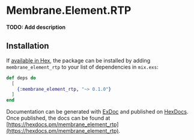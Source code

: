 # Membrane.Element.RTP

**TODO: Add description**

## Installation

If [available in Hex](https://hex.pm/docs/publish), the package can be installed
by adding `membrane_element_rtp` to your list of dependencies in `mix.exs`:

```elixir
def deps do
  [
    {:membrane_element_rtp, "~> 0.1.0"}
  ]
end
```

Documentation can be generated with [ExDoc](https://github.com/elixir-lang/ex_doc)
and published on [HexDocs](https://hexdocs.pm). Once published, the docs can
be found at [https://hexdocs.pm/membrane_element_rtp](https://hexdocs.pm/membrane_element_rtp).

